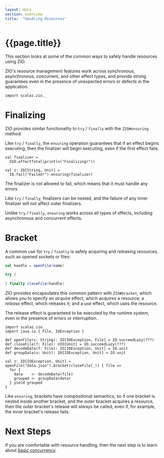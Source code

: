 ```yaml
---
layout: docs
section: overview
title:  "Handling Resources"
---
```


# {{page.title}}

This section looks at some of the common ways to safely handle resources using ZIO.

ZIO's resource management features work across synchronous, asynchronous, concurrent, and other effect types, and provide strong guarantees even in the presence of unexpected errors or defects in the application.

```tut:invisible
import scalaz.zio._
```

# Finalizing

ZIO provides similar functionality to `try` / `finally` with the `ZIO#ensuring` method. 

Like `try` / `finally`, the `ensuring` operation guarantees that if an effect begins executing, then the finalizer will begin executing, even if the first effect fails.

```tut
val finalizer = 
  UIO.effectTotal(println("Finalizing!"))

val z: IO[String, Unit] = 
  IO.fail("Failed!").ensuring(finalizer)
```

The finalizer is not allowed to fail, which means that it must handle any errors. 

Like `try` / `finally`, finalizers can be nested, and the failure of any inner finalizer will not affect outer finalizers.

Unlike `try` / `finally`, `ensuring` works across all types of effects, including asynchronous and concurrent effects.

# Bracket 

A common use for `try` / `finally` is safely acquiring and releasing resources, such as opened sockets or files:

```scala 
val handle = openFile(name)

try {
  ...
} finally closeFile(handle)
```

ZIO provides encapsulates this common pattern with `ZIO#bracket`, which allows you to specify an _acquire_ effect, which acquires a resource; a _release_ effect, which releases it; and a _use_ effect, which uses the resource.

The release effect is guaranteed to be executed by the runtime system, even in the presence of errors or interruption.

```tut:invisible
import scalaz.zio._
import java.io.{ File, IOException }

def openFile(s: String): IO[IOException, File] = IO.succeedLazy(???)
def closeFile(f: File): UIO[Unit] = IO.succeedLazy(???)
def decodeData(f: File): IO[IOException, Unit] = IO.unit
def groupData(u: Unit): IO[IOException, Unit] = IO.unit
```

```tut:silent
val z: IO[IOException, Unit] = openFile("data.json").bracket(closeFile(_)) { file =>
  for {
    data    <- decodeData(file)
    grouped <- groupData(data)
  } yield grouped
}
```

Like `ensuring`, brackets have compositional semantics, so if one bracket is nested inside another bracket, and the outer bracket acquires a resource, then the outer bracket's release will always be called, even if, for example, the inner bracket's release fails.

# Next Steps

If you are comfortable with resource handling, then the next step is to learn about [basic concurrency](basic_concurrency.html).